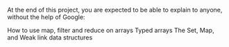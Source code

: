 At the end of this project, you are expected to be able to explain to anyone, without the help of Google:

How to use map, filter and reduce on arrays
Typed arrays
The Set, Map, and Weak link data structures
